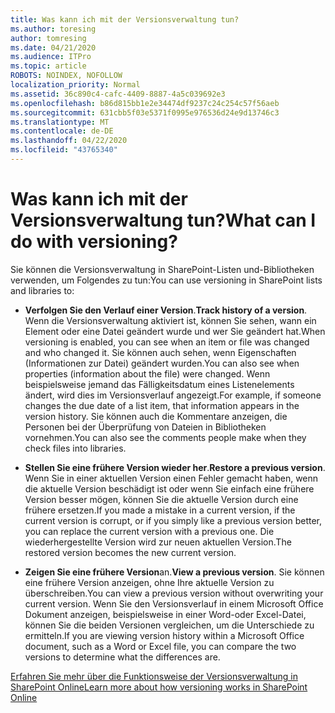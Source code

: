 ```yaml
---
title: Was kann ich mit der Versionsverwaltung tun?
ms.author: toresing
author: tomresing
ms.date: 04/21/2020
ms.audience: ITPro
ms.topic: article
ROBOTS: NOINDEX, NOFOLLOW
localization_priority: Normal
ms.assetid: 36c890c4-cafc-4409-8887-4a5c039692e3
ms.openlocfilehash: b86d815bb1e2e34474df9237c24c254c57f56aeb
ms.sourcegitcommit: 631cbb5f03e5371f0995e976536d24e9d13746c3
ms.translationtype: MT
ms.contentlocale: de-DE
ms.lasthandoff: 04/22/2020
ms.locfileid: "43765340"
---
```

# <a name="what-can-i-do-with-versioning"></a><span data-ttu-id="44588-102">Was kann ich mit der Versionsverwaltung tun?</span><span class="sxs-lookup"><span data-stu-id="44588-102">What can I do with versioning?</span></span>

<span data-ttu-id="44588-103">Sie können die Versionsverwaltung in SharePoint-Listen und-Bibliotheken verwenden, um Folgendes zu tun:</span><span class="sxs-lookup"><span data-stu-id="44588-103">You can use versioning in SharePoint lists and libraries to:</span></span>
  
- <span data-ttu-id="44588-104">**Verfolgen Sie den Verlauf einer Version**.</span><span class="sxs-lookup"><span data-stu-id="44588-104">**Track history of a version**.</span></span> <span data-ttu-id="44588-105">Wenn die Versionsverwaltung aktiviert ist, können Sie sehen, wann ein Element oder eine Datei geändert wurde und wer Sie geändert hat.</span><span class="sxs-lookup"><span data-stu-id="44588-105">When versioning is enabled, you can see when an item or file was changed and who changed it.</span></span> <span data-ttu-id="44588-106">Sie können auch sehen, wenn Eigenschaften (Informationen zur Datei) geändert wurden.</span><span class="sxs-lookup"><span data-stu-id="44588-106">You can also see when properties (information about the file) were changed.</span></span> <span data-ttu-id="44588-107">Wenn beispielsweise jemand das Fälligkeitsdatum eines Listenelements ändert, wird dies im Versionsverlauf angezeigt.</span><span class="sxs-lookup"><span data-stu-id="44588-107">For example, if someone changes the due date of a list item, that information appears in the version history.</span></span> <span data-ttu-id="44588-108">Sie können auch die Kommentare anzeigen, die Personen bei der Überprüfung von Dateien in Bibliotheken vornehmen.</span><span class="sxs-lookup"><span data-stu-id="44588-108">You can also see the comments people make when they check files into libraries.</span></span> 
    
- <span data-ttu-id="44588-109">**Stellen Sie eine frühere Version wieder her**.</span><span class="sxs-lookup"><span data-stu-id="44588-109">**Restore a previous version**.</span></span> <span data-ttu-id="44588-110">Wenn Sie in einer aktuellen Version einen Fehler gemacht haben, wenn die aktuelle Version beschädigt ist oder wenn Sie einfach eine frühere Version besser mögen, können Sie die aktuelle Version durch eine frühere ersetzen.</span><span class="sxs-lookup"><span data-stu-id="44588-110">If you made a mistake in a current version, if the current version is corrupt, or if you simply like a previous version better, you can replace the current version with a previous one.</span></span> <span data-ttu-id="44588-111">Die wiederhergestellte Version wird zur neuen aktuellen Version.</span><span class="sxs-lookup"><span data-stu-id="44588-111">The restored version becomes the new current version.</span></span> 
    
- <span data-ttu-id="44588-112">**Zeigen Sie eine frühere Version**an.</span><span class="sxs-lookup"><span data-stu-id="44588-112">**View a previous version**.</span></span> <span data-ttu-id="44588-113">Sie können eine frühere Version anzeigen, ohne Ihre aktuelle Version zu überschreiben.</span><span class="sxs-lookup"><span data-stu-id="44588-113">You can view a previous version without overwriting your current version.</span></span> <span data-ttu-id="44588-114">Wenn Sie den Versionsverlauf in einem Microsoft Office Dokument anzeigen, beispielsweise in einer Word-oder Excel-Datei, können Sie die beiden Versionen vergleichen, um die Unterschiede zu ermitteln.</span><span class="sxs-lookup"><span data-stu-id="44588-114">If you are viewing version history within a Microsoft Office document, such as a Word or Excel file, you can compare the two versions to determine what the differences are.</span></span> 
    
[<span data-ttu-id="44588-115">Erfahren Sie mehr über die Funktionsweise der Versionsverwaltung in SharePoint Online</span><span class="sxs-lookup"><span data-stu-id="44588-115">Learn more about how versioning works in SharePoint Online</span></span>](https://go.microsoft.com/fwlink/?linkid=875710)
  

